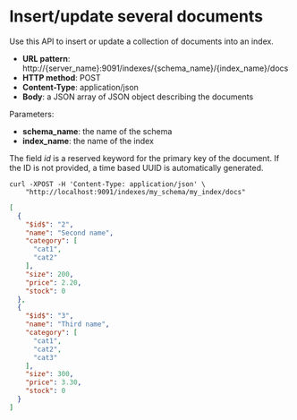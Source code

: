 # Insert/update several documents

Use this API to insert or update a collection of documents into an index.

* **URL pattern**: http://{server_name}:9091/indexes/{schema_name}/{index_name}/docs
* **HTTP method**: POST
* **Content-Type**: application/json
* **Body**: a JSON array of JSON object describing the documents

Parameters:

* **schema_name**: the name of the schema
* **index_name**: the name of the index

The field $id$ is a reserved keyword for the primary key of the document.
If the ID is not provided, a time based UUID is automatically generated.

```shell
curl -XPOST -H 'Content-Type: application/json' \
    "http://localhost:9091/indexes/my_schema/my_index/docs"
```

```json
[
  {
    "$id$": "2",
    "name": "Second name",
    "category": [
      "cat1",
      "cat2"
    ],
    "size": 200,
    "price": 2.20,
    "stock": 0
  },
  {
    "$id$": "3",
    "name": "Third name",
    "category": [
      "cat1",
      "cat2",
      "cat3"
    ],
    "size": 300,
    "price": 3.30,
    "stock": 0
  }
]
```